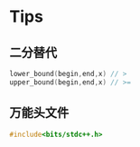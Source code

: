 # Tips

## 二分替代
```cpp
lower_bound(begin,end,x) // >
upper_bound(begin,end,x) // >=
```

## 万能头文件
```cpp
#include<bits/stdc++.h>
```